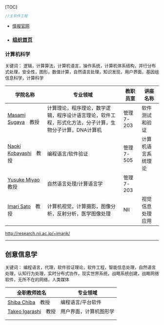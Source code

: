 [TOC]

```java
//主软件工程
```



- [情报官网](https://www.i.u-tokyo.ac.jp/index_e.shtml)

- ### [组织首页](https://www.i.u-tokyo.ac.jp/edu/course/cs/index_e.shtml)

### 计算机科学

关键词：
逻辑，计算算法，计算机语言，操作系统，计算机体系结构，并行分布式处理，安全性，图形，数值计算，自然语言处理，知识发现，用户界面，基因组信息科学，计算科学

| 学院名称                                                     | 专业领域                                                     | 教职员室  | 讲座名称           |
| ------------------------------------------------------------ | ------------------------------------------------------------ | --------- | ------------------ |
| [Masami Sugaya](http://hagi.is.s.u-tokyo.ac.jp/index.html)　教授 | 计算理论，程序理论，数学逻辑，程序设计语言理论，软件工程，形式化方法，分子计算，生物分子计算，DNA计算机 | 管理7-203 | 软件测试和验证     |
| [Naoki Kobayashi](http://www-kb.is.s.u-tokyo.ac.jp/)　教授   | 编程语言/软件验证                                            | 管理7-505 | 计算机语言系统理论 |
| [Yusuke Miyao](https://mynlp.github.io/ja/)　教授            | 自然语言处理/计算语言学                                      | 管理7-203 |                    |
| [Imari Sato](https://researchmap.jp/imarik/)　教授           | 计算机视觉，计算摄影，图像分析，反射分析，医学图像处理       | NII       | 视觉信息处理应用   |

http://research.nii.ac.jp/~imarik/

---



## 创意信息学

关键词：
编程语言，代理，软件验证理论，软件工程，智能信息处理，自然语言处理，认知行为处理，实时分布式协作，现实世界系统，战略系统创建，战略网络软件，无所不在的网络，人类媒体

| 全职教师姓名                                                 | 专业领域               |
| ------------------------------------------------------------ | ---------------------- |
| [Shiba Chiba](http://www.csg.ci.i.u-tokyo.ac.jp/)　教授      | 编程语言/平台软件      |
| [Takeo Igarashi](http://www-ui.is.s.u-tokyo.ac.jp/~takeo/index-j.html)　教授 | 用户界面，计算机图形学 |
|                                                              |                        |
|                                                              |                        |
